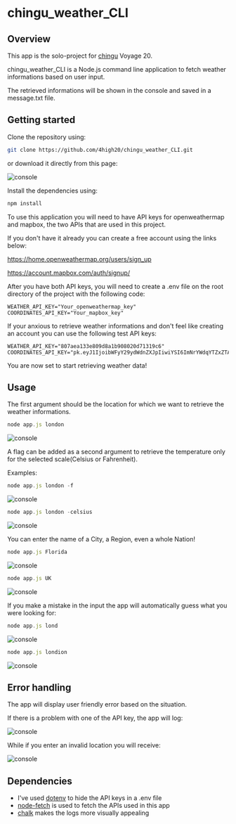 # chingu_weather_CLI

## Overview

This app is the solo-project for [chingu](https://www.chingu.io/) Voyage 20.

chingu_weather_CLI is a Node.js command line application to fetch weather informations based on user input. 

The retrieved informations will be shown in the console and saved in a message.txt file.

## Getting started

Clone the repository using:

```bash
git clone https://github.com/4high20/chingu_weather_CLI.git
```

or download it directly from this page:

![console](https://i.ibb.co/yXRLVcB/Screenshot-2020-05-22-at-19-09-04.png)

Install the dependencies using:

```bash
npm install
```

To use this application you will need to have API keys for openweathermap and mapbox, the two APIs that are used in this project.

If you don't have it already you can create a free account using the links below:

https://home.openweathermap.org/users/sign_up

https://account.mapbox.com/auth/signup/

After you have both API keys, you will need to create a .env file on the root directory of the project with the following code:

```
WEATHER_API_KEY="Your_openweathermap_key"
COORDINATES_API_KEY="Your_mapbox_key"
```

If your anxious to retrieve weather informations and don't feel like creating an account you can use the following test API keys:
```
WEATHER_API_KEY="807aea133e809d8a1b908020d71319c6"
COORDINATES_API_KEY="pk.eyJ1IjoibWFyY29ydWdnZXJpIiwiYSI6ImNrYWdqYTZxZTA3M3Yyc28weXRpd3h4cTQifQ.i35BFAUofjynBwxXvlW4hQ"
```

You are now set to start retrieving weather data!

## Usage

The first argument should be the location for which we want to retrieve the weather informations.

```js
node app.js london
```
![console](https://i.ibb.co/yhNXL42/Screenshot-2020-05-22-at-07-17-15.png)

A flag can be added as a second argument to retrieve the temperature only for the selected scale(Celsius or Fahrenheit).

Examples:

```js
node app.js london -f
```
![console](https://i.ibb.co/7bfjs4p/Screenshot-2020-05-22-at-07-17-33.png)

```js
node app.js london -celsius
```
![console](https://i.ibb.co/5Tzswb9/Screenshot-2020-05-22-at-07-17-49.png)

You can enter the name of a City, a Region, even a whole Nation! 

```js
node app.js Florida
```
![console](https://i.ibb.co/9ZxtLTs/Screenshot-2020-05-22-at-19-59-55.png)
```js
node app.js UK
```
![console](https://i.ibb.co/X31hBXr/Screenshot-2020-05-22-at-20-00-18.png)

If you make a mistake in the input the app will automatically guess what you were looking for:

```js
node app.js lond
```
![console](https://i.ibb.co/yhNXL42/Screenshot-2020-05-22-at-07-17-15.png)

```js
node app.js londion
```
![console](https://i.ibb.co/yhNXL42/Screenshot-2020-05-22-at-07-17-15.png)

## Error handling

The app will display user friendly error based on the situation.

If there is a problem with one of the API key, the app will log:

![console](https://i.ibb.co/fqMDH8w/Screenshot-2020-05-22-at-20-11-47.png)

While if you enter an invalid location you will receive:

![console](https://i.ibb.co/w4H07Lf/Screenshot-2020-05-22-at-20-12-51.png)

## Dependencies

* I've used [dotenv](https://www.npmjs.com/package/dotenv) to hide the API keys in a .env file
* [node-fetch](https://www.npmjs.com/package/node-fetch) is used to fetch the APIs used in this app
* [chalk](https://www.npmjs.com/package/chalk) makes the logs more visually appealing